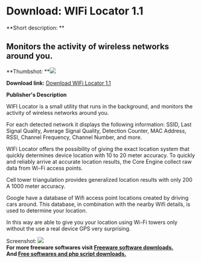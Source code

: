 # Download: WIFi Locator 1.1

**Short description: **

## Monitors the activity of wireless networks around you.

  
**Thumbshot: **![](http://www.freewarefiles.com/screenshot/wifilctr_md.jpg)   
  
**Download link:** [Download WIFi Locator 1.1](http://freesoftwares.boysofts.com/WIFi-Locator_program_63256.html)  
  

**Publisher's Description**  
  

WIFI Locator is a small utility that runs in the background, and monitors the
activity of wireless networks around you.

For each detected network it displays the following information: SSID, Last
Signal Quality, Average Signal Quality, Detection Counter, MAC Address, RSSI,
Channel Frequency, Channel Number, and more.

WIFi Locator offers the possibility of giving the exact location system that
quickly determines device location with 10 to 20 meter accuracy. To quickly
and reliably arrive at accurate location results, the Core Engine collect raw
data from Wi-Fi access points.

Cell tower triangulation provides generalized location results with only 200 A
1000 meter accuracy.

Google have a database of Wifi access point locations created by driving cars
around. This database, in combination with the nearby Wifi details, is used to
determine your location.

In this way are able to give you your location using Wi-Fi towers only without
the use a real device GPS very surprising.

  
  
Screenshot: ![](http://www.freewarefiles.com/screenshot/wifilctr.jpg)  
**For more freeware softwares visit [Freeware software downloads.](http://freesoftwares.boysofts.com/)**   
**And [Free softwares and php script downloads.](http://www.boysofts.com/)**


